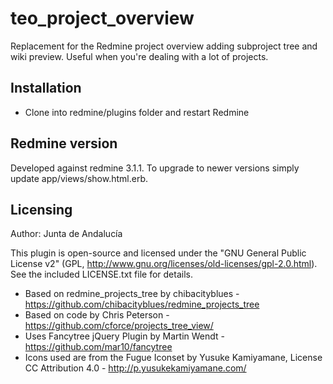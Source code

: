 # teo_project_overview

Replacement for the Redmine project overview adding subproject tree and wiki preview.
Useful when you're dealing with a lot of projects.

## Installation

- Clone into redmine/plugins folder and restart Redmine

## Redmine version

Developed against redmine 3.1.1. To upgrade to newer versions simply update app/views/show.html.erb.

## Licensing

Author: Junta de Andalucía

This plugin is open-source and licensed under the "GNU General Public License v2" (GPL, http://www.gnu.org/licenses/old-licenses/gpl-2.0.html). See the included LICENSE.txt file for details.

- Based on redmine_projects_tree by chibacityblues - https://github.com/chibacityblues/redmine_projects_tree
- Based on code by Chris Peterson - https://github.com/cforce/projects_tree_view/
- Uses Fancytree jQuery Plugin by Martin Wendt - https://github.com/mar10/fancytree
- Icons used are from the Fugue Iconset by Yusuke Kamiyamane, License CC Attribution 4.0 - http://p.yusukekamiyamane.com/

